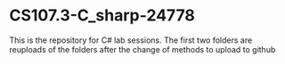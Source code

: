 # CS107.3-C_sharp-24778
This is the repository for C# lab sessions. The first two folders are reuploads of the folders after the change of methods to upload to github 
